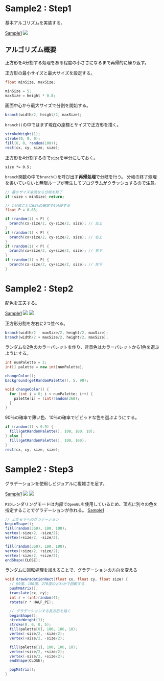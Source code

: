 # Sample2 : Step1
基本アルゴリズムを実装する。

[Sample1](https://github.com/p5aholic/pcd-tokyo/tree/master/samples/sample2_rectangles_step1)
![](../images/sample2_step1.png)

## アルゴリズム概要
正方形を4分割する処理をある程度の小ささになるまで再帰的に繰り返す。

正方形の最小サイズと最大サイズを設定する。
```java
float minSize, maxSize;

minSize = 5;
maxSize = height * 0.8;
```

画面中心から最大サイズで分割を開始する。
```java
branch(width/2, height/2, maxSize);
```

`branch()`の中ではまず現在の座標とサイズで正方形を描く。
```java
strokeWeight(1);
stroke(0, 0, 0);
fill(0, 0, random(100));
rect(cx, cy, size, size);
```

正方形を4分割するので`size`を半分にしておく。
```
size *= 0.5;
```

`branch`関数の中で`branch()`を呼び出す**再帰処理**で分岐を行う。
分岐の終了処理を書いていないと無限ループが発生してプログラムがクラッシュするので注意。
```java
// 最小サイズ未満なら分岐を終了
if (size < minSize) return;

// 1分岐ごとに65%の確率で4分岐する
float P = 0.65;

if (random(1) < P) {
  branch(cx-size/2, cy-size/2, size); // 左上
}
if (random(1) < P) {
  branch(cx+size/2, cy-size/2, size); // 右上
}
if (random(1) < P) {
  branch(cx+size/2, cy+size/2, size); // 右下
}
if (random(1) < P) {
  branch(cx-size/2, cy+size/2, size); // 左下
}
```

# Sample2 : Step2
配色を工夫する。

[Sample1](https://github.com/p5aholic/pcd-tokyo/tree/master/samples/sample2_rectangles_step2)
![](../images/sample2_step2_1.png)
![](../images/sample2_step2_2.png)

正方形分割を左右に2つ並べる。
```java
branch(width/2 - maxSize/2, height/2, maxSize);
branch(width/2 + maxSize/2, height/2, maxSize);
```

ランダムな2色のカラーパレットを作り、背景色はカラーパレットから1色を選ぶようにする。
```java
int numPalette = 2;
int[] palette = new int[numPalette];
```

```java
changeColor();
background(getRandomPalette(), 5, 90);
```

```java
void changeColor() {
  for (int i = 0; i < numPalette; i++) {
    palette[i] = (int)random(360);
  }
}
```

90％の確率で薄い色、10％の確率でビビッドな色を選ぶようにする。
```java
if (random(1) < 0.9) {
  fill(getRandomPalette(), 100, 100, 10);
} else {
  fill(getRandomPalette(), 100, 100);
}
rect(cx, cy, size, size);
```

# Sample2 : Step3
グラデーションを使用しビジュアルに複雑さを足す。

[Sample1](https://github.com/p5aholic/pcd-tokyo/tree/master/samples/sample2_rectangles_step3)
![](../images/sample2_step3_1.png)
![](../images/sample2_step3_2.png)

`P2D`レンダリングモードは内部で`OpenGL`を使用しているため、頂点に別々の色を指定することでグラデーションが作れる。
[Sample1](https://github.com/p5aholic/pcd-tokyo/tree/master/samples/gradation)
```java
// 上から下へのグラデーション
beginShape();
fill(random(360), 100, 100);
vertex(-size/2, -size/2);
vertex(+size/2, -size/2);

fill(random(360), 100, 100);
vertex(+size/2, +size/2);
vertex(-size/2, +size/2);
endShape(CLOSE);
```

ランダムに回転処理を加えることで、グラデーションの方向を変える
```java
void drawGradationRect(float cx, float cy, float size) {
  // 90度、180度、270度のどれかで回転する
  pushMatrix();
  translate(cx, cy);
  int r = (int)random(4);
  rotate(r * HALF_PI);

  // グラデーションする長方形を描く
  beginShape();
  strokeWeight(1);
  stroke(0, 0, 0, 5);
  fill(palette[0], 100, 100, 10);
  vertex(-size/2, -size/2);
  vertex(+size/2, -size/2);

  fill(palette[1], 100, 100, 10);
  vertex(+size/2, +size/2);
  vertex(-size/2, +size/2);
  endShape(CLOSE);

  popMatrix();
}
```